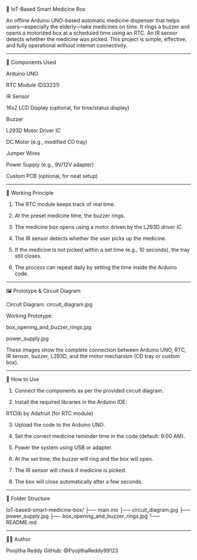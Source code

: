 💊 IoT-Based Smart Medicine Box

An offline Arduino UNO-based automatic medicine dispenser that helps users—especially the elderly—take medicines on time. It rings a buzzer and opens a motorized box at a scheduled time using an RTC. An IR sensor detects whether the medicine was picked. This project is simple, effective, and fully operational without internet connectivity.

---

🧰 Components Used

Arduino UNO

RTC Module (DS3231)

IR Sensor

16x2 LCD Display (optional, for time/status display)

Buzzer

L293D Motor Driver IC

DC Motor (e.g., modified CD tray)

Jumper Wires

Power Supply (e.g., 9V/12V adapter)

Custom PCB (optional, for neat setup)


---

🔧 Working Principle

1. The RTC module keeps track of real time.

2. At the preset medicine time, the buzzer rings.

3. The medicine box opens using a motor driven by the L293D driver IC.

4. The IR sensor detects whether the user picks up the medicine.

5. If the medicine is not picked within a set time (e.g., 10 seconds), the tray still closes.

6. The process can repeat daily by setting the time inside the Arduino code.


---

🖼️ Prototype & Circuit Diagram

Circuit Diagram: circuit_diagram.jpg

Working Prototype:

box_opening_and_buzzer_rings.jpg

power_supply.jpg


These images show the complete connection between Arduino UNO, RTC, IR sensor, buzzer, L293D, and the motor mechanism (CD tray or custom box).

---

🚀 How to Use

1. Connect the components as per the provided circuit diagram.

2. Install the required libraries in the Arduino IDE:

RTClib by Adafruit (for RTC module)

3. Upload the code to the Arduino UNO.

4. Set the correct medicine reminder time in the code (default: 9:00 AM).

5. Power the system using USB or adapter.

6. At the set time, the buzzer will ring and the box will open.

7. The IR sensor will check if medicine is picked.

8. The box will close automatically after a few seconds.




---

📂 Folder Structure

IoT-based-smart-medicine-box/
├── main.ino
├── circuit_diagram.jpg
├── power_supply.jpg
├── box_opening_and_buzzer_rings.jpg
└── README.md


---

👩‍💻 Author

Poojitha Reddy
GitHub: @PoojithaReddy99123
